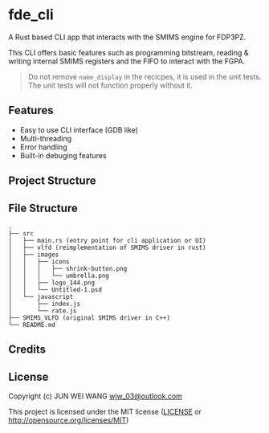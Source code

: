 # fde_cli

A Rust based CLI app that interacts with the SMIMS engine for FDP3PZ.

This CLI offers basic features such as programming bitstream, reading & writing internal SMIMS registers and the FIFO to interact with the FGPA.

> Do not remove `name_display` in the recicpes, it is used in the unit tests.
> The unit tests will not function properly without it.

## Features

- Easy to use CLI interface \(GDB like\)
- Multi-threading
- Error handling
- Built-in debuging features


## Project Structure


## File Structure

```
.
├── src
|   ├── main.rs (entry point for cli application or UI)
│   ├── vlfd (reimplementation of SMIMS driver in rust)
│   ├── images
│   │   ├── icons
│   │   │   ├── shrink-button.png
│   │   │   └── umbrella.png
│   │   ├── logo_144.png
│   │   └── Untitled-1.psd
│   └── javascript
│       ├── index.js
│       └── rate.js
├── SMIMS_VLFD (original SMIMS driver in C++)
└── README.md
```


## Credits


## License

Copyright (c) JUN WEI WANG <wjw_03@outlook.com>

This project is licensed under the MIT license ([LICENSE] or <http://opensource.org/licenses/MIT>)

[LICENSE]: ./LICENSE
